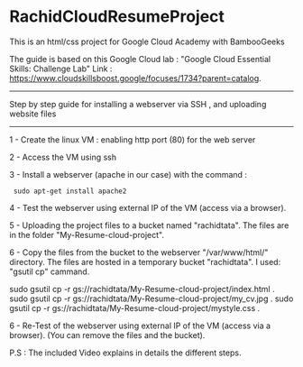 # RachidCloudResumeProject
This is an html/css project for Google Cloud Academy with BambooGeeks

The guide is based on this Google Cloud lab : "Google Cloud Essential Skills: Challenge Lab"
Link : https://www.cloudskillsboost.google/focuses/1734?parent=catalog.

------------------------------

Step by step guide for installing a webserver via SSH , and uploading website files

------------------------------
1 - Create the linux VM : enabling http port (80) for the web server

2 - Access the VM using ssh

3 - Install a webserver (apache in our case) with the command :
   
	 sudo apt-get install apache2
	 
4 - Test the webserver using external IP of the VM (access via a browser).

5 - Uploading the project files to a bucket named "rachidtata". The files are in the folder "My-Resume-cloud-project".

6 - Copy the files from the bucket to the webserver "/var/www/html/" directory. The files are hosted in a temporary bucket "rachidtata". I used: "gsutil cp" cammand.

sudo gsutil cp -r gs://rachidtata/My-Resume-cloud-project/index.html .
sudo gsutil cp -r gs://rachidtata/My-Resume-cloud-project/my_cv.jpg .
sudo gsutil cp -r gs://rachidtata/My-Resume-cloud-project/mystyle.css .

6 - Re-Test of the webserver using external IP of the VM (access via a browser). (You can remove the files and the bucket).


P.S : The included Video explains in details the different steps.


